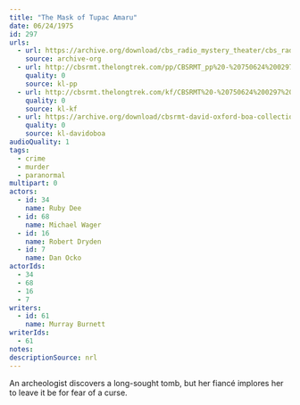 ```yaml
---
title: "The Mask of Tupac Amaru"
date: 06/24/1975
id: 297
urls: 
  - url: https://archive.org/download/cbs_radio_mystery_theater/cbs_radio_mystery_theater-0251-0300.zip/cbs_radio_mystery_theater-0251-0300%2Fcbsrmt_0297_the_mask_of_tupac_amaru.mp3
    source: archive-org
  - url: http://cbsrmt.thelongtrek.com/pp/CBSRMT_pp%20-%20750624%200297%20The%20Mask%20of%20Tupac%20Amaru.mp3
    quality: 0
    source: kl-pp
  - url: http://cbsrmt.thelongtrek.com/kf/CBSRMT%20-%20750624%200297%20The%20Mask%20Of%20Tupac%20Amaru_kf.mp3
    quality: 0
    source: kl-kf
  - url: https://archive.org/download/cbsrmt-david-oxford-boa-collection/CBSRMT-750624-0297-The-Mask-of-Tupac-Amaru-(64-44)_kf-{BoA}.mp3
    quality: 0
    source: kl-davidoboa
audioQuality: 1
tags: 
  - crime
  - murder
  - paranormal
multipart: 0
actors:  
  - id: 34
    name: Ruby Dee  
  - id: 68
    name: Michael Wager  
  - id: 16
    name: Robert Dryden  
  - id: 7
    name: Dan Ocko
actorIds:  
  - 34  
  - 68  
  - 16  
  - 7
writers:  
  - id: 61
    name: Murray Burnett
writerIds:  
  - 61
notes: 
descriptionSource: nrl
---
```

An archeologist discovers a long-sought tomb, but her fiancé implores her to leave it be for fear of a curse. 